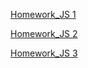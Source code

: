 [Homework_JS 1](https://Terracrit.github.io/homework_JS/homework_2/homework.html)<br>  

[Homework_JS 2](https://Terracrit.github.io/homework_JS/homework_3/homework.html)<br>  

[Homework_JS 3](https://Terracrit.github.io/homework_JS/homework_4/homework.html)<br>  
